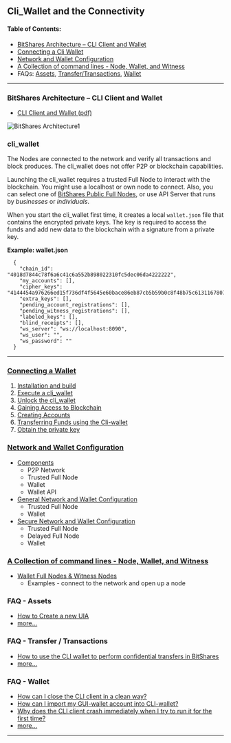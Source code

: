 ## Cli_Wallet and the Connectivity

#### Table of Contents:
- [BitShares Architecture – CLI Client and Wallet](#bitshares-architecture--cli-client-and-wallet)
- [Connecting a Cli Wallet](../wallet/cli_wallet.md#connecting-a-cli-wallet)
- [Network and Wallet Configuration](../wallet/wallet_network.md#network-and-wallet-configuration)
- [A Collection of command lines - Node, Wallet, and Witness](../wallet/node_wallet_witness.md#a-collection-of-command-lines---node-wallet-and-witness) 
- FAQs: [Assets](../wallet/README.md#faq---assets), [Transfer/Transactions](../wallet/README.md#faq---transfer--transactions), [Wallet](../wallet/README.md#faq---wallet)


***

### BitShares Architecture – CLI Client and Wallet
- [CLI Client and Wallet (pdf)](../knowledge_base/shared_files/BitShares_Architecture-V3.pdf) 

![BitShares Architecture1 ](https://cedar-book.github.io/core.dev/core/imgs/structure/bitshares-architecture-clinotop.png)

### cli_wallet

The Nodes are connected to the network and verify all transactions and block produces. The cli_wallet does not offer P2P or blockchain capabilities.  

Launching the cli_wallet requires a trusted Full Node to interact with the blockchain. You might use a localhost or own node to connect. Also, you can select one of [BitShares Public Full Nodes](https://github.com/bitshares/bitshares-ui/blob/staging/app/api/apiConfig.js#L67), or use API Server that runs by _businesses_ or _individuals_.

When you start the cli_wallet first time, it creates a local `wallet.json` file that contains the encrypted private keys. The key is required to access the funds and add new data to the blockchain with a signature from a private key.

**Example: wallet.json**

      {
        "chain_id": "4018d7844c78f6a6c41c6a552b898022310fc5dec06da4222222",
        "my_accounts": [],
        "cipher_keys": "4144454a976266ed15f736df4f5645e60bace86eb87cb5b59b0c8f48b75c6131167807c403a56060528b7dae993de667736d5ab9ef1f60fb340c4aa70437ec7a2534bbdab051b9d2d1871111111",
        "extra_keys": [],
        "pending_account_registrations": [],
        "pending_witness_registrations": [],
        "labeled_keys": [],
        "blind_receipts": [],
        "ws_server": "ws://localhost:8090",
        "ws_user": "",
        "ws_password": ""
      }

***

### [Connecting a Wallet](../wallet/cli_wallet.md#connecting-a-wallet)
1. [Installation and build](../wallet/cli_wallet.md#1installation-and-build)
2. [Execute a cli_wallet](../wallet/cli_wallet.md#2-execute-a-cli_wallet)
3. [Unlock the cli_wallet](../wallet/cli_wallet.md#3unlock-the-cli_wallet)
4. [Gaining Access to Blockchain](../wallet/cli_wallet.md#4-gaining-access-to-blockchain)
5. [Creating Accounts](../wallet/cli_wallet.md#5-creating-accounts)
6. [Transferring Funds using the Cli-wallet](../wallet/cli_wallet.md#6-transferring-funds-using-the-cli-wallet)
7. [Obtain the private key](../wallet/cli_wallet.md#7-obtain-the-private-key)


### [Network and Wallet Configuration](../wallet/wallet_network.md#network-and-wallet-configuration)
   - [Components](../wallet/wallet_network.md##components)
      - P2P Network
      - Trusted Full Node
      - Wallet
      - Wallet API     
   - [General Network and Wallet Configuration](../wallet/wallet_network.md#general-network-and-wallet-configuration)
      - Trusted Full Node
      - Wallet
   - [Secure Network and Wallet Configuration](../wallet/wallet_network.md#secure-network-and-wallet-configuration)
      - Trusted Full Node
      - Delayed Full Node
      - Wallet

### [A Collection of command lines - Node, Wallet, and Witness](../wallet/node_wallet_witness.md#a-collection-of-command-lines---node-wallet-and-witness)

- [Wallet Full Nodes & Witness Nodes](../wallet/wallet_full_nodes_witness_nodes.md#wallet-full-nodes--witness-nodes)
   - Examples - connect to the network and open up a node


### FAQ - Assets

- [How to Create a new UIA](../tutorials/assets_uia.md#how-to-create-a-new-uia)
- [more...](../tutorials/FAQ.md#assets)

### FAQ - Transfer / Transactions
- [How to use the CLI wallet to perform confidential transfers in BitShares](../tutorials/trn_confidential_transfer.md#how-to-use-the-cli-wallet-to-perform-confidential-transfers-in-bitshares)
- [more...](../tutorials/FAQ.md#transfer--transactions)

### FAQ - Wallet
- [How can I close the CLI client in a clean way?](../tutorials/FAQ.md#q-how-can-i-close-the-cli-client-in-a-clean-way)
- [How can I import my GUI-wallet account into CLI-wallet?](../tutorials/FAQ.md#q-how-can-i-import-my-gui-wallet-account-into-cli-wallet)
- [Why does the CLI client crash immediately when I try to run it for the first time?](../tutorials/FAQ.md#q-why-does-the-cli-client-crash-immediately-when-i-try-to-run-it-for-the-first-time)
- [more...](../tutorials/FAQ.md#wallet--cli-wallet)

***


